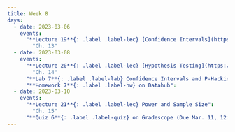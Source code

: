 ```yaml
---
title: Week 8
days:
  - date: 2023-03-06
    events:
      "**Lecture 19**{: .label .label-lec} [Confidence Intervals](https://ph142-ucb.github.io/sp23/src/l19-confidence.pdf) (Recording: [Part 1](https://youtu.be/E6FT2mihyVU) & [Part 2](https://youtu.be/RUCSEF_cfkM))":
        "Ch. 13"
  - date: 2023-03-08
    events:
      "**Lecture 20**{: .label .label-lec} [Hypothesis Testing](https://ph142-ucb.github.io/sp23/src/l20-hypothesis.pdf)":
        "Ch. 14"
      "**Lab 7**{: .label .label-lab} Confidence Intervals and P-Hacking (Due Mar. 14)":
      "**Homework 7**{: .label .label-hw} on Datahub":
  - date: 2023-03-10
    events:
      "**Lecture 21**{: .label .label-lec} Power and Sample Size": 
        "Ch. 15"
      "**Quiz 6**{: .label .label-quiz} on Gradescope (Due Mar. 11, 12:00 PM PST)":
---
```

